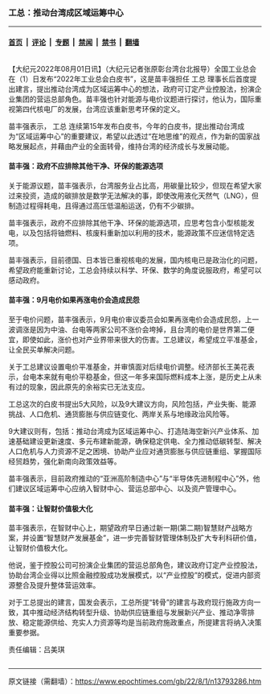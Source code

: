 ### 工总：推动台湾成区域运筹中心

---

#### [首页](../../../..?n13793286) &nbsp;|&nbsp; [评论](../../../../../epoch-comment?n13793286) &nbsp;|&nbsp; [专题](../../../../../epoch-special?n13793286) &nbsp;|&nbsp; [禁闻](../../../../../epoch-news?n13793286) &nbsp;|&nbsp; [禁书](../../../../../books?n13793286) &nbsp;|&nbsp; [翻墙](https://github.com/gfw-breaker/nogfw/blob/master/README.md?n13793286)


<div class="column" id="artbody" itemprop="articleBody">
 <!-- article content begin -->
 <p>
  【大纪元2022年08月01日讯】（大纪元记者张原彰台湾台北报导）全国工业总会在（1）日发布“2022年工业总会白皮书”，这是苗丰强担任
  <ok href="https://www.epochtimes.com/gb/tag/%E5%B7%A5%E6%80%BB.html">
   工总
  </ok>
  理事长后首度提出建言，提出推动台湾成为区域运筹中心的想法，政府可订定产业控股法，扮演企业集团的营运总部角色。苗丰强也针对能源与电价议题进行探讨，他认为，国际重视第四代核电厂的发展，台湾应该重新思考环保的定义。
 </p>
 <p>
  苗丰强表示，
  <ok href="https://www.epochtimes.com/gb/tag/%E5%B7%A5%E6%80%BB.html">
   工总
  </ok>
  连续第15年发布白皮书，今年的白皮书，提出推动台湾成为“区域运筹中心”的重要建议，希望以此透过“在地思维”的观点，作为新的国家战略发展起点，并藉由产业的全面转骨，维持台湾的经济成长与发展动能。
 </p>
 <h4>
  苗丰强：政府不应排除其他干净、环保的能源选项
 </h4>
 <p>
  关于能源议题，苗丰强表示，台湾服务业占比高，用碳量比较少，但现在希望大家过来投资，造成的碳排放是数学无法解决的事，即使改用液化天然气（LNG），但制造过程得耗电，且得通过高压低温船运送，仍有不少碳排。
 </p>
 <p>
  苗丰强表示，政府不应排除其他干净、环保的能源选项，应思考包含小型核能发电，以及包括将铀燃料、核废料重新加以利用的技术，能源政策不应迷信特定选项。
 </p>
 <p>
  苗丰强表示，目前德国、日本皆已重视核电的发展，国内核电已是政治化的问题，希望政府能重新讨论，工总会持续以科学、环保、数学的角度说服政府，希望可以感动政府。
 </p>
 <h4>
  苗丰强：9月电价如果再涨电价会造成民怨
 </h4>
 <p>
  至于电价问题，苗丰强表示，9月电价审议委员会如果再涨电价会造成民怨，上一波调涨是因为中油、台电等两家公司不涨价会垮掉，且台湾的电价是世界第二便宜，即使如此，涨价也对产业界带来很大的伤害。工总建议，希望成立平准基金，让全民买单解决问题。
 </p>
 <p>
  关于工总建议设置电价平准基金，并审慎面对后续电价调整。经济部长王美花表示，台电本来就有电价平稳基金，但这一年多来国际燃料成本上涨，是历史上从未有过的现象，因此原先的余裕实已无法支应。
 </p>
 <p>
  工总这次的白皮书提出5大风险，以及9大建议方向，风险包括，产业失衡、能源挑战、人口危机、通货膨胀与供应链变化、两岸关系与地缘政治风险等。
 </p>
 <p>
  9大建议则有，包括：推动台湾成为区域运筹中心、打造陆海空新兴产业体系、加速基础建设更新速度、多元布建新能源，确保稳定供电、全力推动低碳转型、解决人口危机与人力资源不足之困境、协助产业应对通货膨胀与供应链重组、掌握国际经贸趋势，强化新南向政策效益等。
 </p>
 <p>
  苗丰强表示，目前政府推动的“亚洲高阶制造中心”与“半导体先进制程中心”外，他们建议区域运筹中心应纳入智财中心、营运总部中心、以及资产管理中心。
 </p>
 <h4>
  苗丰强：让智财价值极大化
 </h4>
 <p>
  苗丰强表示，在智财中心上，期望政府早日通过新一期(第二期)智慧财产战略方案，并设置“智慧财产发展基金”，进一步完善智财管理体制及扩大专利科研价值，让智财价值极大化。
 </p>
 <p>
  他说，鉴于控股公司可扮演企业集团的营运总部角色，建议政府订定产业控股法，协助台湾企业得以比照金融控股成功发展模式，以“产业控股”的模式，促进内部资源整合及提升整体营运效率。
 </p>
 <p>
  对于工总提出的建言，国发会表示，工总所提“转骨”的建言与政府现行施政方向一致，其中推动经济结构转型升级、协助供应链重组与发展新兴产业、推动净零排放、稳定能源供给、充实人力资源等均是当前政府施政重点，所提建言将纳入决策重要参据。
 </p>
 <p>
  责任编辑：吕美琪
 </p>
 <!-- article content end -->
</div>


---

原文链接（需翻墙）：https://www.epochtimes.com/gb/22/8/1/n13793286.htm